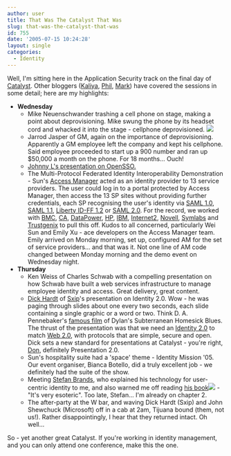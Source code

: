 ```yaml
---
author: user
title: That Was The Catalyst That Was
slug: that-was-the-catalyst-that-was
id: 755
date: '2005-07-15 10:24:28'
layout: single
categories:
  - Identity
---
```


Well, I'm sitting here in the Application Security track on the final day of [Catalyst](http://www.burtongroup.com/catalyst/catna05/index.asp). Other bloggers ([Kaliya](http://www.identitywoman.net/), [Phil](http://www.windley.com/), [Mark](http://www.ldap.com/1/commentary/wahl/)) have covered the sessions in some detail; here are my highlights:

*   **Wednesday**
    *   Mike Neuenschwander trashing a cell phone on stage, making a point about deprovisioning. Mike swung the phone by its headset cord and whacked it into the stage - cellphone deprovisioned. ![](http://blogs.sun.com/roller/images/smileys/smile.gif)
    *   Jarrod Jasper of GM, again on the importance of deprovisioning. Apparently a GM employee left the company and kept his cellphone. Said employee proceeded to start up a 900 number and ran up $50,000 a month on the phone. For 18 months... Ouch!
    *   [Johnny L's presentation on OpenSSO.](http://blogs.sun.com/roller/page/superpat?entry=opensso)
    *   The Multi-Protocol Federated Identity Interoperability Demonstration - Sun's [Access Manager](http://www.sun.com/software/products/access_mgr/index.xml) acted as an identity provider to 13 service providers. The user could log in to a portal protected by Access Manager, then access the 13 SP sites without providing further credentials, each SP recognising the user's identity via [SAML 1.0](http://www.oasis-open.org/specs/index.php#samlv1.0), [SAML 1.1](http://www.oasis-open.org/specs/index.php#samlv1.1), [Liberty ID-FF 1.2](http://www.projectliberty.org/resources/specifications.php#ID-FF_Specs) or [SAML 2.0](http://www.oasis-open.org/specs/index.php#samlv2.0). For the record, we worked with [BMC](http://www.bmc.com/), [CA](http://www.ca.com), [DataPower](http://www.datapower.com/), [HP](http://www.hp.com), [IBM](http://www.ibm.com), [Internet2](http://www.internet2.edu/), [Novell](http://www.novell.com), [Symlabs](http://www.symlabs.com/) and [Trustgenix](http://www.trustgenix.com) to pull this off. Kudos to all concerned, particularly Wei Sun and Emily Xu - ace developers on the Access Manager team. Emily arrived on Monday morning, set up, configured AM for the set of service providers... and that was it. Not one line of AM code changed between Monday morning and the demo event on Wednesday night.
*   **Thursday**
    *   Ken Weiss of Charles Schwab with a compelling presentation on how Schwab have built a web services infrastructure to manage employee identity and access. Great delivery, great content.
    *   [Dick Hardt](http://blame.ca/dick/) of [Sxip](http://sxip.com)'s presentation on Identity 2.0\. Wow - he was paging through slides about one every two seconds, each slide containing a single graphic or a word or two. Think D. A. Pennebaker's [famous film](http://www.nationmaster.com/encyclopedia/Subterranean-Homesick-Blues#Video) of Dylan's Subterranean Homesick Blues. The thrust of the presentation was that we need an [Identity 2.0](http://identity20.com) to match [Web 2.0](http://en.wikipedia.org/wiki/Web_2.0), with protocols that are simple, secure and open. Dick sets a new standard for presentations at Catalyst - you're right, [Don](http://blogs.sun.com/roller/page/wizidm), definitely Presentation 2.0\.
    *   Sun's hospitality suite had a 'space' theme - Identity Mission '05\. Our event organiser, Bianca Botello, did a truly excellent job - we definitely had the suite of the show.
    *   Meeting [Stefan Brands](http://www.idcorner.org/), who explained his technology for user-centric identity to me, and also warned me off reading [his book](http://www.amazon.com/exec/obidos/redirect?link_code=ur2&camp=1789&tag=superpatterns-20&creative=9325&path=tg/detail/-/0262024918)![](http://www.assoc-amazon.com/e/ir?t=superpatterns-20&l=ur2&o=1) - "It's very esoteric". Too late, Stefan... I'm already on chapter 2\.
    *   The after-party at the W bar, and waving Dick Hardt (Sxip) and John Shewchuck (Microsoft) off in a cab at 2am, Tijuana bound (them, not us!). Rather disappointingly, I hear that they returned intact. Oh well...

So - yet another great Catalyst. If you're working in identity management, and you can only attend one conference, make this the one.